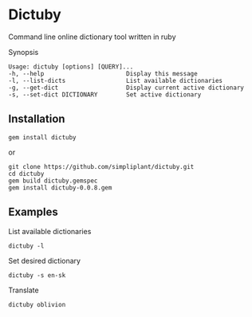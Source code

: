Dictuby
=======

Command line online dictionary tool written in ruby

Synopsis

    Usage: dictuby [options] [QUERY]...
    -h, --help                       Display this message
    -l, --list-dicts                 List available dictionaries
    -g, --get-dict                   Display current active dictionary
    -s, --set-dict DICTIONARY        Set active dictionary

Installation
------------

    gem install dictuby

or

    git clone https://github.com/simpliplant/dictuby.git
    cd dictuby
    gem build dictuby.gemspec
    gem install dictuby-0.0.8.gem


Examples
--------
    
List available dictionaries

    dictuby -l

Set desired dictionary

    dictuby -s en-sk

Translate

    dictuby oblivion
